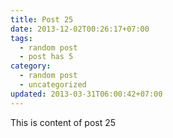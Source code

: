 ```yaml
---
title: Post 25
date: 2013-12-02T00:26:17+07:00
tags:
  - random post
  - post has 5
category:
  - random post
  - uncategorized
updated: 2013-03-31T06:00:42+07:00
---
```

This is content of post 25
